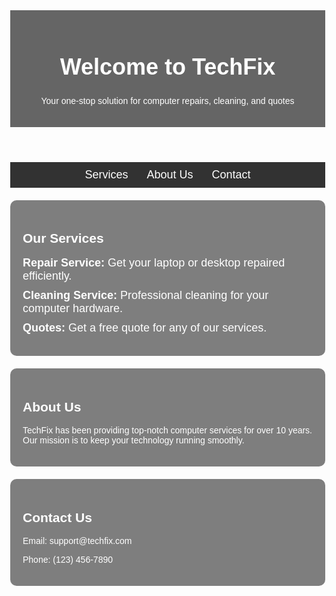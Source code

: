 <!DOCTYPE html>
<html lang="en">
<head>
    <meta charset="UTF-8">
    <meta name="viewport" content="width=device-width, initial-scale=1.0">
    <title>TechFix - Computer Services</title>
    <style>
        body {
            margin: 0;
            font-family: Arial, sans-serif;
            color: white;
            background: url('your-background-image.jpg') no-repeat center center fixed;
            background-size: cover;
        }
        header {
            text-align: center;
            padding: 20px;
            background: rgba(0, 0, 0, 0.6);
        }
        nav {
            display: flex;
            justify-content: center;
            background: rgba(0, 0, 0, 0.8);
            padding: 10px 0;
            position: sticky;
            top: 0;
        }
        nav a {
            color: white;
            text-decoration: none;
            margin: 0 15px;
            font-size: 18px;
        }
        nav a:hover {
            text-decoration: underline;
        }
        section {
            padding: 20px;
            background: rgba(0, 0, 0, 0.5);
            margin: 20px auto;
            max-width: 800px;
            border-radius: 10px;
        }
        h1 {
            font-size: 36px;
        }
        ul {
            list-style-type: none;
            padding: 0;
        }
        ul li {
            margin: 10px 0;
            font-size: 18px;
        }
    </style>
</head>
<body>
    <header>
        <h1>Welcome to TechFix</h1>
        <p>Your one-stop solution for computer repairs, cleaning, and quotes</p>
    </header>
    <nav>
        <a href="#services">Services</a>
        <a href="#about">About Us</a>
        <a href="#contact">Contact</a>
    </nav>
    <section id="services">
        <h2>Our Services</h2>
        <ul>
            <li><strong>Repair Service:</strong> Get your laptop or desktop repaired efficiently.</li>
            <li><strong>Cleaning Service:</strong> Professional cleaning for your computer hardware.</li>
            <li><strong>Quotes:</strong> Get a free quote for any of our services.</li>
        </ul>
    </section>
    <section id="about">
        <h2>About Us</h2>
        <p>TechFix has been providing top-notch computer services for over 10 years. Our mission is to keep your technology running smoothly.</p>
    </section>
    <section id="contact">
        <h2>Contact Us</h2>
        <p>Email: support@techfix.com</p>
        <p>Phone: (123) 456-7890</p>
    </section>
</body>
</html>
